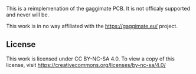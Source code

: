 This is a reimplemenation of the gaggimate PCB. It is not officaly supported and never will be.

This work is in no way affiliated with the https://gaggimate.eu/ project.

## License

This work is licensed under CC BY-NC-SA 4.0. To view a copy of this license, visit https://creativecommons.org/licenses/by-nc-sa/4.0/
